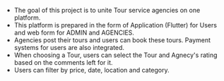 - The goal of this project is to unite Tour service agencies on one platform. 
- This platform is prepared in the form of Application (Flutter) for Users and web form for ADMIN and AGENCIES.
- Agencies post their tours and users can book these tours. Payment systems for users are also integrated.
- When choosing a Tour, users can select the Tour and Agnecy's rating based on the comments left for it.
- Users can filter by price, date, location and category.
